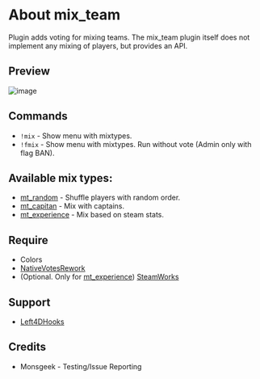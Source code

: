 # About mix_team
Plugin adds voting for mixing teams. The mix_team plugin itself does not implement any mixing of players, but provides an API. 

## Preview
![image](https://github.com/user-attachments/assets/80bd8f84-c609-405a-af4c-6534ade21c0a)

## Commands
* `!mix` - Show menu with mixtypes.
* `!fmix` - Show menu with mixtypes. Run without vote (Admin only with flag BAN).

## Available mix types:
* [mt_random](/addons/sourcemod/scripting/mt_random.sp) - Shuffle players with random order.
* [mt_capitan](/addons/sourcemod/scripting/mt_capitan.sp) - Mix with captains.
* [mt_experience](/addons/sourcemod/scripting/mt_experience.sp) - Mix based on steam stats. 

## Require
* Colors
* [NativeVotesRework](https://github.com/TouchMe-Inc/l4d2_nativevotes_rework)
* (Optional. Only for [mt_experience](/addons/sourcemod/scripting/mt_experience.sp)) [SteamWorks](https://github.com/hexa-core-eu/SteamWorks) 

## Support
* [Left4DHooks](https://github.com/SilvDev/Left4DHooks)

## Credits
- Monsgeek - Testing/Issue Reporting
